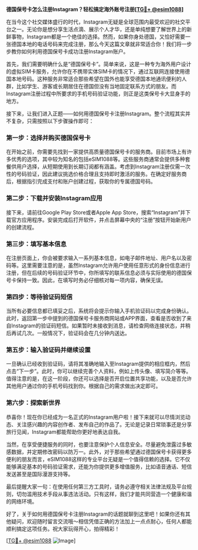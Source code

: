 **德国保号卡怎么注册Instagram？轻松搞定海外账号注册[[TG💪+ @esim1088](https://t.me/s/esim1088)]**

在当今这个社交媒体盛行的时代，Instagram无疑是全球范围内最受欢迎的社交平台之一。无论你是想分享生活点滴、展示个人才华，还是单纯想要了解世界上的新鲜事物，Instagram都是一个绝佳的选择。然而，如果你身处德国，又恰好需要一张德国本地的电话号码来完成注册，那么今天这篇文章就非常适合你！我们将一步步教你如何利用德国保号卡成功注册Instagram账户。

首先，我们需要明确什么是“德国保号卡”。简单来说，这是一种专为海外用户设计的虚拟SIM卡服务，允许你在不携带实体SIM卡的情况下，通过互联网连接使用德国本地号码。这种服务非常适合那些希望在国外也能享受德国本地通讯便利的人群，比如学生、游客或长期居住在德国但没有当地固定联系方式的朋友。而Instagram注册过程中所要求的手机号码验证功能，则正是这类保号卡大显身手的地方。

接下来，让我们进入正题——如何用德国保号卡注册Instagram。整个流程其实并不复杂，只需按照以下步骤操作即可：

### 第一步：选择并购买德国保号卡

在开始之前，你需要先找到一家提供高质量德国保号卡的服务商。目前市场上有许多优秀的选项，其中较为知名的包括eSIM1088等。这些服务商通常会提供多种套餐供用户选择，从短期使用到长期订阅都有涵盖。考虑到Instagram注册仅需一次性的号码验证，因此建议挑选价格合理且支持即时激活的服务。在确定好服务商后，根据指引完成支付和账户创建过程，获取你的专属德国号码。

### 第二步：下载并安装Instagram应用

接下来，请前往Google Play Store或者Apple App Store，搜索“Instagram”并下载官方应用程序。安装完成后打开软件，并点击屏幕中央的“注册”按钮开始新用户的创建流程。

### 第三步：填写基本信息

在注册页面上，你会被要求输入一系列基本信息，如电子邮件地址、用户名以及密码等。这里需要注意的是，虽然Instagram允许用户使用任意形式的身份信息进行注册，但在后续的号码验证环节中，你所填写的联系信息必须与实际使用的德国保号卡保持一致。因此，在填写时务必仔细核对每一项内容，确保无误。

### 第四步：等待验证码短信

当所有必要信息都已填妥之后，系统将会提示你输入手机验证码以完成身份确认。此时，返回第一步中提到的德国保号卡服务商网站或APP界面，查看是否收到了来自Instagram的验证码短信。如果暂时未接收到消息，请检查网络连接状态，并稍后再试几次。一般情况下，验证码会在几分钟内送达。

### 第五步：输入验证码并继续设置

一旦确认已经收到验证码，请将其准确地输入至Instagram提供的相应框内，然后点击“下一步”。此时，你可以继续完善个人资料，例如上传头像、填写简介等等。值得注意的是，在这一阶段，你还可以选择是否开启位置共享功能，以及是否允许其他用户通过你的手机号码找到你。根据自己的需求做出决定即可。

### 第六步：探索新世界

恭喜你！现在你已经成为一名正式的Instagram用户啦！接下来就可以尽情浏览动态、关注感兴趣的内容创作者、发布自己的作品了。无论是记录日常琐事还是分享旅行见闻，Instagram都能帮助你更好地表达自我。

当然，在享受便捷服务的同时，也要注意保护个人信息安全。尽量避免泄露过多敏感数据，并定期修改密码以防万一。此外，对于那些希望通过德国保号卡获得更多便利的朋友而言，eSIM1088这样的专业平台无疑是一个值得信赖的选择。它不仅能够满足基本的号码验证需求，还能为你提供更多增值服务，比如语音通话、短信发送甚至是国际漫游支持等。

最后提醒大家一句：在使用任何第三方工具时，请务必遵守相关法律法规及平台规则，切勿滥用技术手段从事违法活动。只有这样，我们才能共同营造一个健康和谐的网络环境。

好了，关于如何用德国保号卡注册Instagram的话题就聊到这里吧！如果你还有其他疑问，欢迎随时留言交流哦～相信凭借正确的方法加上一点点耐心，任何人都能顺利搞定这项任务。祝大家玩得开心，拍得精彩！

[[TG💪+ @esim1088](https://t.me/s/esim1088) ![Image](https://i.postimg.cc/4NQfJmqS/Snipaste-2025-05-13-00-14-12.png)]